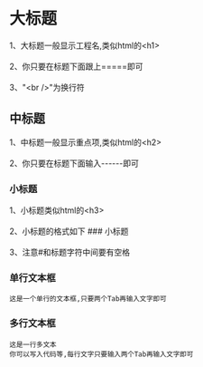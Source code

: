 大标题  
===================================  
1、大标题一般显示工程名,类似html的\<h1\><br />  
2、你只要在标题下面跟上=====即可<br />  
3、"\<br />"为换行符

中标题
-----------------------------------
1、中标题一般显示重点项,类似html的\<h2\><br />  
2、你只要在标题下面输入------即可

### 小标题  
1、小标题类似html的\<h3\><br />  
2、小标题的格式如下 ### 小标题<br />  
3、注意#和标题字符中间要有空格 

### 单行文本框
    这是一个单行的文本框,只要两个Tab再输入文字即可

### 多行文本框
	这是一行多文本
	你可以写入代码等,每行文字只要输入两个Tab再输入文字即可
